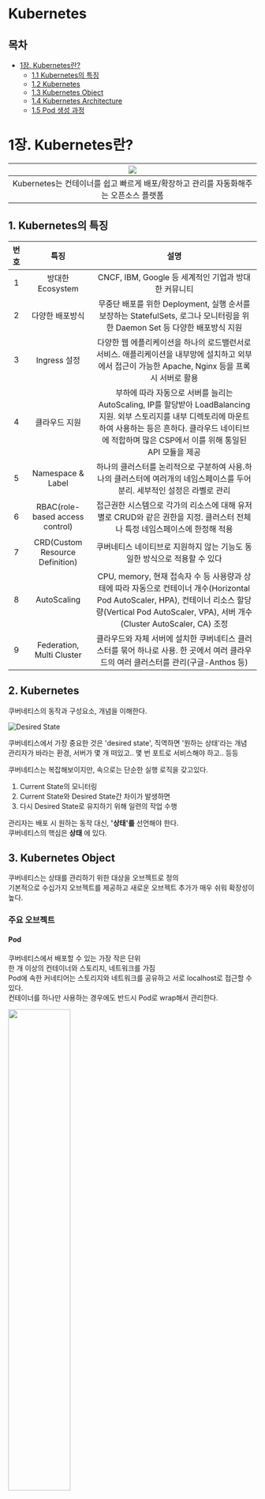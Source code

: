 # Kubernetes

## 목차
* [1장. Kubernetes란?](#1장-kubernetes란)
    * [1.1 Kubernetes의 특징](#1-kubernetes의-특징)
    * [1.2 Kubernetes](#2-kubernetes)
    * [1.3 Kubernetes Object](#3-kubernetes-object)
    * [1.4 Kubernetes Architecture](#4-kubernetes-architecture)
    * [1.5 Pod 생성 과정](#5-pod-생성-과정)

# 1장. Kubernetes란?

|<img src="./rsc/kubernetes/img/logo.png">|
|:-:|
|Kubernetes는 컨테이너를 쉽고 빠르게 배포/확장하고 관리를 자동화해주는 오픈소스 플랫폼|

## 1. Kubernetes의 특징
|번호|특징|설명|
|:-:|:-:|:-:|
|1|방대한 Ecosystem|CNCF, IBM, Google 등 세계적인 기업과 방대한 커뮤니티|
|2|다양한 배포방식|무중단 배포를 위한 Deployment, 실행 순서를 보장하는 StatefulSets, 로그나 모니터링을 위한 Daemon Set 등 다양한 배포방식 지원|
|3|Ingress 설정|다양한 웹 에플리케이션을 하나의 로드밸런서로 서비스. 애플리케이션을 내부망에 설치하고 외부에서 접근이 가능한 Apache, Nginx 등을 프록시 서버로 활용|
|4|클라우드 지원|부하에 따라 자동으로 서버를 늘리는 AutoScaling, IP를 할당받아 LoadBalancing 지원. 외부 스토리지를 내부 디렉토리에 마운트하여 사용하는 등은 흔하다. 클라우드 네이티브에 적합하며 많은 CSP에서 이를 위해 통일된 API 모듈을 제공|
|5|Namespace & Label|하나의 클러스터를 논리적으로 구분하여 사용.하나의 클러스터에 여러개의 네임스페이스를 두어 분리. 세부적인 설정은 라벨로 관리|
|6|RBAC(role-based access control)|접근권한 시스템으로 각가의 리소스에 대해 유저별로 CRUD와 같은 권한을 지정. 클러스터 전체나 특정 네임스페이스에 한정해 적용|
|7|CRD(Custom Resource Definition)|쿠버네티스 네이티브로 지원하지 않는 기능도 동일한 방식으로 적용할 수 있다|
|8|AutoScaling|CPU, memory, 현재 접속자 수 등 사용량과 상태에 따라 자동으로 컨테이너 개수(Horizontal Pod AutoScaler, HPA), 컨테이너 리소스 할당량(Vertical Pod AutoScaler, VPA), 서버 개수(Cluster AutoScaler, CA) 조정|
|9|Federation, Multi Cluster|클라우드와 자체 서버에 설치한 쿠버네티스 클러스터를 묶어 하나로 사용. 한 곳에서 여러 클라우드의 여러 클러스터를 관리(구글-Anthos 등)|

## 2. Kubernetes
쿠버네티스의 동작과 구성요소, 개념을 이해한다.

![Desired State](./rsc/kubernetes/img/desired_state.png)

쿠버네티스에서 가장 중요한 것은 'desired state', 직역하면 '원하는 상태'라는 개념  
관리자가 바라는 환경, 서버가 몇 개 떠있고.. 몇 번 포트로 서비스해야 하고.. 등등  

쿠버네티스는 복잡해보이지만, 속으로는 단순한 실행 로직을 갖고있다.  
1. Current State의 모니터링   
2. Current State와 Desired State간 차이가 발생하면  
3. 다시 Desired State로 유지하기 위해 일련의 작업 수행

관리자는 배포 시 원하는 동작 대신, __'상태'를__ 선언해야 한다.  
쿠버네티스의 핵심은 __상태__ 에 있다.  

## 3. Kubernetes Object
쿠버네티스는 상태를 관리하기 위한 대상을 오브젝트로 정의  
기본적으로 수십가지 오브젝트를 제공하고 새로운 오브젝트 추가가 매우 쉬워 확장성이 높다.  

### 주요 오브젝트
#### Pod
쿠버네티스에서 배포할 수 있는 가장 작은 단위  
한 개 이상의 컨테이너와 스토리지, 네트워크를 가짐  
Pod에 속한 커네티어는 스토리지와 네트워크를 공유하고 서로 localhost로 접근할 수 있다.   
컨테이너를 하나만 사용하는 경우에도 반드시 Pod로 wrap해서 관리한다. 

<img src="./rsc/kubernetes/img/pod.png" width="50%"/>

#### ReplicaSet
Pod를 여러 개 복제하여 관리하는 오브젝트  
Pod를 새성하고 개수를 유지하기 위해 반드시 사용해야 한다.  
복제할 개수, 개수를 체크할 라벨 선택자, 생성할 Pod의 템플릿 등을 갖고있다.  
대부분 ReplicaSet을 직접 사용하는 것보다 Deployment 등 다른 오브젝트에 의해 사용한다.

<img src="./rsc/kubernetes/img/replicaset.png" width="50%"/>

#### Service
네트워크와 관련된 오브젝트.  
Pod를 외부 네트워크와 연결하거나 여러 개의 Pod를 바라보는 내부 로드 밸런서를 생성할 때 사용  
내부 DNS 서비스 이름을 도메인으로 등록. 디스커버리 역할도 수행한다.

#### Volume
저장소와 관련된 오브젝트.  
호스트 디렉토리를 그대로 사용하거나 스토리를 동적으로 생성하여 사용할 수 있다.

### 오브젝트 명세
쿠버네티스에서 오브젝트의 명세는 YAML파일로 작성하고, 여기에 오브젝트의 종류와 원하는 상태를 작성한다.  
이렇게 작성한 명세는 생성/조회/삭제로 관리가 가능하기 때문에 REST API로 쉽게 노출할 수 있다.  
접근 권한 설정도 같은 개념을 적용하여 누가 어떤 오브젝트에 어떤 어떤 요청을 할 수 있는지 정의할 수 있다.

### Kubernetes 배포방식
쿠버네티스는 애플리케이션 배포를 위해 desired state를 다양한 object에 label을 붙여 정의(YAML파일로 명세)하고 API 서버에 전달하는 방식을 사용  

쿠버네티스에서  
"컨테이너를 2개 배포하고 80 포트로 오픈해줘”라는 작업은 다음과 같이 작성해야 한다.

“컨테이너를 Pod으로 감싸고 type=app, app=web이라는 라벨을 달아줘. type=app, app=web이라는 라벨이 달린 Pod이 2개 있는지 체크하고 없으면 Deployment Spec에 정의된 템플릿을 참고해서 Pod을 생성해줘. 그리고 해당 라벨을 가진 Pod을 바라보는 가상의 서비스 IP를 만들고 외부의 80 포트를 방금 만든 서비스 IP랑 연결해줘.”

## 4. Kubernetes Architecture
![Master - Node](./rsc/kubernetes/img/master_node.png)

쿠버네티스는 전체 클러스터를 관리하는 마스터와 컨테이너가 배포되는 노드로 구성  
모든 명령은 마스터의 API 서버를 호출하고 노드는 마스터와 통신하며 작업을 수행한다.  

<br>

## Master
마스터 서버는 기능별로 쪼개진 다양한 모듈들의 집합체로 이뤄져있다.  
운영 시 관리자만 접속할 수 있도록 보안 설정을 해야하고 마스터서버가 죽으면 클러스터를 관리할 수 없기 때문에 보통 3대를 구성하여 안정성을 높인다.  
AWS EKS는 마스터를 AWS에서 자체 관리하여 직접 접속을 막고 안정성을 높였다.

![Master-Node, Master 컴포넌트](./rsc/kubernetes/img/master_component.png)

### Kube-apiserver, 요청을 처리하는 API 서버
API server는 모든 요청을 처리하는 마스터의 핵심 모듈  
kubectl 요청뿐 아니라 내부 다른 모듈의 요청도 처리하며 권한을 체크하여 요청을 거부할 수 있다.  
실제로는 원하는 상태를 key-value에 저장하고 저장된 상태를 조회하는 단순한 작업을 수행한다.  
Pod를 노드에 할당하고 상태를 체크하는 일은 또 다른 모듈이 수행한다.  
노드에서 실행 중인 컨테이너의 로그를 보여주고 명령을 보내는 등 디버거의 역할도 수행한다.

### etcd, 분산 데이터 저장소
key-value 저장소로 RAFT 알고리즘 이용. 여러개로 분산하여 복제할 수 있기 때문에 안정성이 높고 속도도 빠르다.  
단순히 값을 저장/읽는 기능뿐 아니라 watch 기능으로 상태 변경을 체크하여 정해진 로직을 실행할 수 있다.  
클러스터의 모든 설정과 상태 데이터가 저장되며 나머지 모듈은 stateless하게 동작하기 때문에 etcd의 백업만 유지해두면 언제든지 클러스터를 복구할 수 있다.  
k3s와 같은 초경량 쿠버네티스 배포판에서는 etcd 대신 sqlite를 사용하기도 함

>RAFT?  
정확히는 뗏목 합의 알고리즘, RAFT Consensus Algorithm.  
분산 시스템 환경에서 모든 노드가 동일한 상태를 유지하도록 하고,  
일부 노드에 결함이 생기더라도 전체 시스템이 문제 없이 동작하도록 하는 합의 알고리즘의 일종.  
>
> 동작원리  
>모든 노드는 아래 세 가지 중 하나의 상태를 가짐
>1. Leader  
클러스터를 대표하는 노드로, 모든 클라이언트의 명령의 수신 및 전파, 응답을 전담한다.  
또한 리더는 자신의 상태를 주기적으로 모든 팔로워에게 전달한다.(heartbeat)
>2. Follower  
리더가 존재하는 한 나머진 노드는 모두 팔로워로 동작한다.  
리더로부터 전파된 명령을 처리하는 역할만 담당한다. 
>3. Candidate  
리더가 없는 상황에서 새 리더를 정하기 위해 전환된 팔로워의 상태를 의미한다.  
리더로부터 일정 시간 이상 상태 메시지(heartbeat)를 받지 못한 팔로워는 후보자로 전환된다.  
>
>![Alt text](./rsc/kubernetes/img/raft.png)
>
>클러스터 전체의 최신화 및 동기화는 다음과 같은 과정을 거친다.
>1. 리더는 수신된 명령으로 logs를 생성해서 로컬에 저장하고 복제본을 팔로워들에게 보낸다. 명령을 받은 팔로워들은 리더에게 응답을 보낸다.
>2. 리더가 클러스터 전체 노드 중 과반수의 정답응답을 수신하면, 로그를 통해 전파된 명령을 실행하도록 하고 그 결과를 클라이언트에게 반환한다. 
>3. 일시적인 장애나 네트워크 문제로 제때 명령을 처리하지 못한 노드가 있어도, 그 팔로워가 정상으로 복구된 뒤 클러스터에 다시 연결되면 리더로부터 그동안의 명령 처리 기록이 포함된 로그들을 다시 전달받아 순차 수행한다. 
> 
>리더 선출(leader election)은 다음과 같이 이뤄진다.  
>1. 리더의 heartbeat를 자신에게 주어진 election timeout 시간동안 받지 못한 팔로워는 후보자가 된다. 이 때 클러스터의 임기(Term) 번호가 1 증가한다.
>2. 후보자 노드는 즉시 자기자신에게 한표를 주고 다른 노드들에게 투표 요청 메세지를 보낸다
>3. 투표 요청을 수신한 노드가 해당 임기(새로운 선거임기)동안 투표한 적이 없다면, 요청 발신자에게 투표 메시지를 보내고 자신의 election timeout을 초기화한다. (현재 투표중인 후보자 외 다른 후보자의 출현을 방지)
>4. 클러스터 전체 노드 중 과반수에 해당하는 응답을 얻은 노드가 해당 임기(Term)의 새로운 리더가 된다.  
> 
>만일 이전 임기의 리더가 정상화되서 다시 클러스터에 연결된다 해도, 현재 클러스터의 임기번호보다 자신의 번호가 낮은 것을 확인하여 팔로워로 전환된다.

>정족수(Quorum)?  
클러스터 전체의 동기화 및 최신화와 같은 변화를 적용하고자 할 때에는 과반수의 승인이 이뤄져야 한다.  
즉, 전체 노드 수 N 가운데 자기 자신을 포함한 최소 과반수 (N+1)/2 이상의 응답을 얻어야 한다.  
이 (N+1)/2와 같거나 큰 자연수를 정족수(Quorum)이라 한다.  
Quorum은 내결함성(falut tolerance)에도 필요하다.  
Fault Tolerance는 시스템이 일부 구성 요소의 장애나 오류에도 계속해서 정상적으로 동작할 수 있는 능력을 말한다.  
과반수의 노드, 그러니까 정족수만큼의 노드가 정상상태를 유지한다면 클러스터 일부에 결함이 생겨도 클러스터 전체가 다운될 위험은 없어진다.  
반대로 정족수가 충족되지 않으면 클러스터가 정상 동작하지 못한다.  
>
>합의 알고리즘을 채택한 분산 시스템에서는 전체 노드를 가급적 3개 이상의 홀수로 유지하는 것을 권장한다.  
>* 최소 3개의 노드가 있어야 Fault Tolerance을 갖출 수 있다.
>* 홀수가 짝수보다 정족수 측면에서 유리하다.

### Scheduler, Controller
kube-apiserver는 요청을 받으면 etcd 저장소와 통신할 뿐이고 실제로 상태를 바꾸는 것은 스케줄러와 컨트롤러  
현재 상태를 모니터링하다 desired state와 다르면 각자 맡은 작업을 수행하고 상태를 갱신한다.  

### Kube-scheduler
할당되지 않은 Pod를 여러 조건(필요 자원, 라벨)에 따라 적절한 노드 서버에 할당해주는 모듈

### Kube-controller-manager
쿠버네티스에 존재하는 대부분의 오브젝트 상태를 관리. 오브젝트 별로 철저하게 분업화되어 Deployment는 ReplicaSet을 생성하고 ReplicaSet은 Pod를 생성하고 Pod는 스케줄러가 관리하는 등..

### cloud-controller-manager
AWS, GCE, Azure 등 클라우드에 특화된 모듈. 노드를 추가/삭제하고 로드밸런서를 연결하거나 볼륨을 붙일 수 있음  
각 클라우드 없체에서 인터페이스 맞춰 구현하여 제공한다.

<br>

## Node
![Node and Pod](./rsc/kubernetes/img/node_figure.png)

노드 서버는 마스터와 통신하며 필요한 Pod를 생성하고 네트워크와 볼륨을 성정한다.  
실제 컨테이너들이 생성되는 곳으로 수천, 수백대로 확장 가능하고 각각 서버에 라벨을 붙여 사용목적을 정의할 수 있다.

![Node Compoenent](./rsc/kubernetes/img/node_component.png)

### Kubelet, 큐블릿
노드에 할당된 Pod의 생명주기를 관리한다.  
Pod의 생성부터 컨테이너에 이상을 모니터링하며 주기적으로 마스터에 상태를 전달한다.  

### Kube-proxy
Pod로 연결되는 네트워크를 관리한다.  
TCP, UDP, SCTP 스트림을 포워딩하고 여러개의 Pod를 라운드로빈 형태로 묶어 서비스를 제공할 수 있다.  
초기에는 프록시 서버로 동작하며 각 Pod에 전달해 주었다면, 지금은 iptables를 설정하는 방식으로 변경되었다.

### Kubectl (큐브 컨트롤)
API 서버는 json 또는 protobuf 형식의 http 통신을 지원한다.  
이를 그대로 사용할 수 없어 인간친화적인 방법으로 커맨드라인 도구인 kubectl을 사용한다.  

<br>

## 5. Pod 생성 과정

![create ReplicaSet](./rsc/kubernetes/img/create_replicaset.png)

관리자가 애플리케이션 배포를 위해 ReplicaSet을 생성하면 위와 같은 과정을 거쳐 Pod를 생성한다.

>각 모듈은 서로 통신하지 않고 오직 API Server와 통신한다.  
API Server를 통해 etcd에 저장된 상태를 체크하고 현재 상태와 원하는 상태가 다르면 필요한 작업을 수행한다.

### kubectl
ReplicaSet 명세를 yml파일로 정의하고 kubectl 도구를 이용하여 API Server에 명령 전달  
API Server는 새로운 ReplicaSet Object를 etcd에 저장

### kube controller
Kube Controller에 포함된 ReplicaSet Controller가 ReplicaSet을 감시하다가 ReplicaSet에 정의된 Label Selector 조건을 만족하는 Pod가 존재하는 체크  
해당하는 Label의 Pod가 없으면 ReplicaSet의 Pod 템플릿을 보고 새로운 Pod(no assign) 생성  
(생성은 API Server에 전달하고 API Server는 etcd에 저장)

### scheduler
Scheduler는 할당되지 않은 Pod(no assign)가 있는지 체크  
할당되지 않은 Pod를 찾으면 조건에 맞는 Node를 찾아 해당 Pod 할당

### kublet
Kublet은 자신의 Node에 할당되었지만 아직 생성되지 않은 Pod가 있는지 체크  
생성되지 않은 Pod가 있으면 명세를 보고 Pod 생성  
Pod의 상태를 주기적으로 API Server에 전달



<br><br>

# 2. 클러스터링 Clustering
>Clustering?  
여러 대의 서버를 네트워크로 연결하여 하나의 서버처럼 보이게 하는 기술

특징
* Load Balancing: 클러스터는 부하를 여러 노드에서 분담하여 병렬 처리하도록 구성하여 시스템의 전반적인 성능을 향상시킨다.
* HA(High Availability): 하나의 노드에 장애가 생겼을 때, 다른 노드가 이어받아(FailOver) 계속해서 서비스를 제공한다.

문제
* 작업 스케줄링: 복잡한 클러스터 구성에서 여러 사용자 클러스터가 매우 방대한 양의 데이터를 접근할 때, 리소스를 어떻게 배분할 것이냐
* 노드 장애관리: 노드간의 통신으로 작업을 처리하는 도중, 한 노드에 장애가 발생된 것으로 예상되는 경우. 어떻게 처리할 것인가.

클러스터링 구성은 스토리지 소유 방법에 따라 나뉜다.
1. 공유 스토리지 구성
    * 여러 대의 서버가 하나의 스토리지를 공유하여 사용
    * 시스템 장애 시 데이터의 무결성을 쉽게 확보할 수 있음  
2. 데이터 미러 구성
    * 로컬 디스크 볼륨의 복사본을 네트워크를 통해 전송하여 무결성 확보



[쿠버네티스 시작하기 - Kubernetes란 무엇인가? SERIES 1/2](https://subicura.com/2019/05/19/kubernetes-basic-1.html)

<br><br>

# 2장. 쿠버네티스 소개
컨테이너 오케스트레이션 시스템의 사실상 표준.

## 1. 컨테이너
```
리눅스 커널의 기능 cgroups + namespace -> 격리 환경 구성  
                            + 
디스크 파일 변경사항을 레이어 형태로 저장하는 파일 시스템
```
Docker: 컨테이너를 다루는 기술

<br>

## 2. 컨테이너 오케스트레이션 시스템
Docker는 개발환경과 운영환경의 차이로 일어나는 많은 장애를 막음.  
but, Docker만으로는 여전히 사용 서비스하기에는 부족.  

사용 서비스는 같은 기능을 하는 서버도 여러 대 서버를 이용해서 하나의 서비스로 구성.  
Docker는 단일 컨테이너를 다루는데 특화된 기술이기 때문에, 여러 서버에 대한 설정, 배포 등을 한번에 하기위한 방법이 필요함.  

컨테이너 오케스트레이션 시스템은 수동 제어부분 모두를 자동화시킬 수 있다.  

상용 서비스는 한데 묶어 클러스터로 구성하고 쿠버네티스를 통해 모든 서버에 한 번에 명령으로 자동 배포하도록 구성한다.   
사용중인 클러스터 일부에 장애 발생 시, 오케스트레이션 시스템이 알아서 장애 서버의 컨테이너와 트래픽을 정상 운영 중인 다른 서버로 옮긴다.

<br>

## 3. 쿠버네티스 = k8s
>k8s
kubernetes의 k와 s 사이 글자가 8개여서 k8s라고도 한다.  
kubernetes는 배의 조타수라는 의미

쿠버네티스는 구글에서 사용하던 컨테이너 오케스트레이션 시스템인 borg를 기반으로 만들어졌다.  

>2015년, 구글과 Linux Foundation이 협업하여 CNCF, Cloud Native Computing Foundationd을 설립하고 쿠버네티스를 기부했다.

## 4. 쿠버네티스의 특징
1. 선언적 API, __declarative API__  
컨테이너가 어떤 상태이길 원하는지 선언, Desired State  
Desired State를 선언하면, 지속적으로 컨테이너의 상태를 확인하고  
설정한 상태와 다르면 Desired State로 돌려놓기 위해 맞춰간다.

2. SPOF, Single Point of Failure (단일 장애점) 회피  
클러스터를 구성하는 컴포넌트를 여러 개 실행해둘 수 있으므로 특정 요소가 동작하지 않으면, 전체 시스템이 중단되는 SPOF 문제를 해결할 수 있다.

3. 워크로드 분리  
분산시스템을 개발할 때, 분산된 프로세스의 실행 상태, 장애 발생시 처리방벙과 같은 시스템 안정성에 대한 고민이 생긴다.   
쿠버네티스는 마치 운영체제처럼 분산 프로세스의 관리를 추상화하는 레이어로 동작. 시스템 운영에 대한 고민을 덜어준다.  
이 같은 특징으로 쿠버네티스를 클라우드의 리눅스라고 말하기도 한다.

4. 어디서나 실행 가능  
개인 컴퓨터, 여러 대의 서버, 퍼블릭 클라우드, 심지어는 웹 환경에서도 실행가능하다. 

5. 커뮤니티가 활성화되어 있다.

<br><br>

# 3장. 쿠버네티스 설치



## 2. CSP 제공 쿠버네티스 도구
각 CSP에서는 관리형 쿠버네티스 도구를 제공한다.

1. Google GKE (Google Kloud Engine)  
쿠버네티스를 처음 개발해서 오픈소스로 만든 만큼 k8s와의 호환이 가장 잘 된다.  
2. Amazone EKS (Elastic Kubernetes Service)  
3. MS AKS (Azure Kubernetes Service)  

## 3. 쿠버네티스 클러스터를 직접 구성하는 도구

###  Kubeadm
---
쿠버네티스에서 공식 제공하는 클러스터 생성/관리 도구  
여러 대 서버를 손쉽게 k8s 클러스터로 구성할 수 있다.  
초기에는 HA를 갖춘 클러스터 구성이 어려워 테스트용 클러스터 구성에 주로 사용했으나, 최근에는 HA를 제공하는 클러스터까지 구성 가능.

![Alt text](./rsc/kubernetes/img/kubeadm_stacked_etcd.png)

kubeadm에서 제공하는 클러스터 고가용성 구조는 위와 같다.  
여러 대의 마스터 노드를 구성하고 그 앞에 로드밸런서를 배치했다.  
워커 노드들이 마스터 노드에 접근할 때는 로드밸런서를 거쳐 접근하고, 마스터 노드 1대에 장애가 발생해도 로드밸런서에서 다른 마스터 노드로 접근할 수 잇게 해서 클러스터의 신뢰성을 유지한다.  
위 그림은 etcd(쿠버네티스 클러스터의 데이터 저장소) 클러스터를 마스터 노드에 함께 설치해서 운용하는 방법(stacked etcd)
필요에 따라 etcd 클러스터를 마스터 노드가 아닌 다른 곳에 구성해서 사용할 수 있다.  
init, join, upgrade, config, reset, token version 등의 명령어를 지원한다.  

이 방식은 etcd가 컨트롤 플레인 노드에 포함되므로 네트워크를 통항 통신이 필요없어 빠른 통신이 가능하다.  
다만, etcd와 마스터가 동일한 노드에서 실행되므로 하나의 노드에 장애가 발생하면 전체 클러스터에 영향을 미친다.(즉, 컨트롤 플레인과 etcd 멤버 모두를 잃어버리게 된다.)  
이 위험은 더 많은 컨트롤 플레인 노드를 추가함으로써 완화시키는데, 이를 위해 HA 클러스터는 최소 3개의 Stacked 컨트롤 플레인 노드를 운영해야한다.


<br>

다른 방법도 있다. etcd 클러스터를 컨트롤 플레인과 분리하는 것이다.

![Alt text](./rsc/kubernetes/img/kubeadm_external_etcd.png)

이 경우, 클러스터의 중복성 문제에 있어 Stacked etcd 토폴로지만큼 영향을 미치지 않는다.   
또한, 컨트롤 플레인과 etcd를 독립적으로 확장할 수 있으며 마스터와 etcd는 완전히 분리되어 있어 마스터 노드에 장애가 발생해도 etcd 클러스터는 계속 작동한다. 
하지만, 이 경우 Stacked etcd에 비해 호스트 수가 두배 증가한다.  
이 토폴로지로 HA 클러스터를 구성하기 위해선 최소 3개의 컨트롤 플레인과 3개의 etcd 노드가 필요하다. 

>클러스터 중복성?
쿠버네티스 클러스터에서 발생하는 하나의 노드 또는 서비스가 여러 번 복제되는 현상을 말한다.  
일반적으로 중복성은 쿠버네티스 클러스터를 안정적이고 고가용성으로 유지하는 데 도움이 되지만,  
불필요한 중복성은 클러스터의 자원 낭비를 초래하며 관리에 어려움을 추가한다.

<br>

### Kubespray
---
상용에 적합한 보안과 고가용성이 있는 쿠버네티스 클러스터를 배포하는 오픈 소스 프로젝트  

* 설정에 따라 사용자에게 맞는 형식으로 쿠버네티스 클러스터 구성  
* 온프레미스 환경에서 상용 서비스의 쿠버네티스 클러스터 구성시 사용

ingress-nginx 컨트롤러, 헬름, 볼륨 플러그인 erphfs를 프로비저닝하는 cephfs-provisioner, ssl 인증서를 관리하는 cert-manager 등의 추가 구성 요소를 클러스터에 실행하는 역할도 한다.  

![Alt text](./rsc/kubernetes/img/kubespray_ha_topology.png)

kubespray가 제공하는 클러스터 고가용성 구조는 위와 같다.  

kubeadm처럼 별도의 로드밸런서를 두지않고 노드 각각의 __Nginx__ 가 __리버스 프록시로__ 실행된다.  
이 Nginx-proxy가 전체 마스터 노드를 바라보는 구조로 되어있다.  
쿠버네티스 컴포넌트들은 직접 마스터 노드와 통신하지 않고 자신의 서버 안 Nginx와 통신한다.  
마스터 노드의 장애 감지는 health check를 이용해 Nginx가 알아서 처리한다.  

헬스체크는 일정 간격으로 서버에 신호를 보내고 응답을 확인하여 서버의 상태를 확인하는 방법.

>nginx? 리버스 프록시?  
프록시: 서버의 앞단에서 클라이언트의 요청을 수주해 원격 서버에 요청을 전달한다.  
요청은 프록시를 전달되므로, 서버 입장에서 실제 클라이언트를 알 수 없게한다.  
>
>리버스 프록시: 원격 서버의 내부 구조를 숨기는 역할을 하며, 보안 강화, 로드 밸런싱, 캐싱 등의 기능을 수행한다.  
로드 밸런싱은 주로 리버스 프록시를 사용하여 구현한다.    
로드 밸런서 기능을 가진 리버스 프록시를 사용하여 여러 대의 서버로 들어오는 트래픽을 분산시키는 방법이 많이 사용된다.  
>
>![Alt text](./rsc/kubernetes/img/forward_reverse_proxy.png)
>
>Nginx: 리버스 프록시 기능을 가진 웹서버로 주로 웹 서버로의 요청을 받아 웹 애플리케이션 서버로 전달하는 역할을 수행한다.  
이외에도 정적파일 서비스, SSL/TLS 지원, 가상 호스팅, 압축, 보안 기능 등 다양한 기능을 제공하는 웹서버로 널리 사용된다.  


>[10분 테코톡, Nginx](https://www.youtube.com/watch?v=6FAwAXXj5N0&t=18s)
### Kubespray 설치 및 환경설정

#### ssh 키 생성과 배포  
![Alt text](./rsc/kubernetes/img/kubespray_ssh_connection.png)
1. 우선 다른 서버에 SSH로 접속하도록 설정한다.  
master에서 ssh key를 생성하고 다른 노드들에 pub 키를 배포한다.  

```bash
ssh-keygen -t rsa
```
![Alt text](./rsc/kubernetes/img/ls_ssh_directory.png)  

ssh 공개키를 배포한다.
```bash
ssh-copy-id [계정이름]@[서버IP]
```

![Alt text](./rsc/kubernetes/img/ssh_authorized_keys.png)  

각 서버에 authorized-keys가 생성된 것을 확인한다.  
```bash
cat .ssh/authorized_keys
```
![Alt text](./rsc/kubernetes/img/pip_install_requirements.png)  

#### kubespray 설치
Kubespray를 깃허브에서 클론해온다.   
```bash
git clone https://github.com/kubernetes-sigs/kubespray.git
cd kubespray
#git checkout -b [버전태그]
git checkout -b v2.22.1
git status
```
![Alt text](./rsc/kubernetes/img/git_clone_kuberspray.png)  

requirements.txt는 pip로 설치할 패키지 정보가 담겨있다.  
이는 kubespray가 필요로 하는 파이썬 패키지들이다.  
![Alt text](./rsc/kubernetes/img/cat_requirements.png)

pip를 통해 패키지 설치  
```bash
sudo apt-get install python3-pip -y
sudo pip install -r requirements.txt
```
>pip2는 ansible 7.6.0을 지원하지 않는다.  
>![Alt text](./rsc/kubernetes/img/pip2_deprecation.png)    
>python3 pip를 설치한다.  
>![Alt text](./rsc/kubernetes/img/install_python3_pip.png)    

ansible 설치 확인  
![Alt text](./rsc/kubernetes/img/ansible_version.png)  

#### kubespray 설정 
마스터 노드를 포함, 클러스터로 구성할 모든 서버의 정보와 설치 옵션을 설정한다.  
여기서는 inventory/sample 디렉터리에 설정 기본 템플릿을 수정해서 사용한다.  

기본 템플릿을 namucluster(새로 만든 디렉터리)로 복사해서 사용한다.  
```bash
# cp -rfp inventory/sample inventory/[mycluster]
cp -rfp inventory/sample inventory/namucluster
```
![Alt text](./rsc/kubernetes/img/create_namucluster.png)  

![Alt text](./rsc/kubernetes/img/cd_inventory_sample.png)  

>group_vars: 클러스터 설치에 필요한 설정 내용  
>inventory.ini: 설치 대상 서버들의 정보를 설정

>tree 명령어로 디렉토리 구조 확인    
>![Alt text](./rsc/kubernetes/img/tree_inventory_group_vars.png)  
all: 설치 환경 및 방법에 관한 설정  
all.yml: kubespray의 설치 및 설정  
aws.yml: AWS 환경에 설치할 때 적용할 설정  
>
>etcd.yml: etcd 설치에 필요한 상세 설정 내용  
>
> k8s-cluster: 쿠버네티스 관련 설정 존재  
k8s-cluster.yml: 쿠버네티스 클러스터를 설치할 때 적용할 설정  
addons.yml: 클러스터 설치 후 추가로 설치할 구성요소 설정
k8s-net-*.yml: 클러스터 네트워크 플러그인 별 상세 설정,   
네트워크 플로그인은 k8s-cluster.yml 파일의 kube-network_plugin 변수에 설정한 내용을 적용하고, 상세 설정은 k8s-net-*.yml 파일의 설정에 따른다.

```bash
# vi inventory/[mycluster]/inventory.ini
vi inventory/namucluster/inventory.ini
```
![Alt text](./rsc/kubernetes/img/modify_inventory_ini.png)  
>kube_node: 워커 노드로 사용할 서버의 호스트네임 설정

>ansible을 통해 각 노드들과의 통신을 확인한다.  
>```bash
>ansible all -i inventory/namucluster/inventory.ini -m ping
>```
>![Alt text](./rsc/kubernetes/img/ansible_ping_cluster_fail.png)  
>현재 호스트에도 ssh 키를 부여하고 다시 확인해보면 정상적으로 연결된다.  
>![Alt text](./rsc/kubernetes/img/ansible_need_ssh_on_host.png)  

모든 노드 apt 캐시 업데이트
```bash
# permission denied를 해결하기 위해 인수로 비밀번호를 넘겨준다.(--extra-vars "ansible_sudo_pass=~")
ansible all -i inventory/[mycluster]/inventory.ini -m apt -a 'update_cache=yes' --become --extra-vars "ansible_sudo_pass=[password]"
```

Ansible를 통해 클러스터 구성  
```bash
# 쿠버네티스 클러스터를 구성한다.  
# ansible-playbook ~ 명령으로 cluster.yml 스크립트를 실행한다.  
# 구성시간 20분 이상 소요
ansible-playbook -i inventory/[mycluster]/inventory.ini -v --become --become-user=root --extra-vars "ansible_sudo_pass=[password]" cluster.yml
```

마지막으로 각 호스트네임 옆에 'failed=0'을 확인하면 정상적으로 설치되었음을 알 수 있다.  
![Alt text](./rsc/kubernetes/img/install_success.png)  

![Alt text](./rsc/kubernetes/img/test_kubectl_get_node.png)



## 오류수정 etcd..
쿠버네티스를 다시 설치하면서 ansible, etcd와 관련된 오류가 발생했다.  

찾아보니, andible 2.14.9 등 하위 버전에서 일어나는 문제라고 한다.  
[Upgrade Ansible to 2.15.x](https://github.com/kubernetes-sigs/kubespray/issues/10375)  
[Change maximal_ansible_version to 2.15 ](https://github.com/kubernetes-sigs/kubespray/pull/10395)  

requirements.txt에서 ansible 버전을 수정한다.  
[ansible](https://pypi.org/project/ansible/7.7.0/)  
ansible 7.7.0은 ansible-core 2.14.10을 사용한다.  

![image](https://github.com/jang-namu/cclab-research/assets/121238128/8afc87f9-6be4-4432-a992-552bf3b81259)  

그 후 pip를 통해 requriements.txt의 의존성들을 다시 설치하고 kubespray 클러스터를 재구성하면 해결된다.  

![image](https://github.com/jang-namu/cclab-research/assets/121238128/d8de7346-1bc8-4ca3-86b1-9cdc241e646a)  